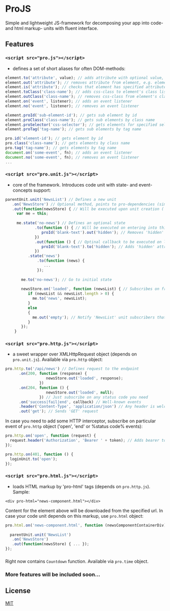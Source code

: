 # ProJS

Simple and lightweight JS-framework for decomposing your app into code- and html markup- units with fluent interface.


## Features

### `<script src="pro.js"></script>`
 - defines a set of short aliases for often DOM-methods:


```javascript
element.to('attribute', value); // adds attribute with optional value, e.g. element.to('hidden')
element.out('attribute'); // removes attribute from element, e.g. element.out('disabled')
element.is('attribute'); // checks that element has specified attribute
element.toClass('class-name'); // adds css-class to element's class list
element.outClass('class-name'); // removes css-class from element's class list
element.on('event', listener); // adds an event listener
element.no('event', listener); // removes an event listener

element.proId('sub-element-id'); // gets sub element by id
element.proClass('class-name'); // gets sub elements by class name
element.proSelector('css-selector'); // gets elements for specified selector
element.proTag('tag-name'); // gets sub elements by tag name

pro.id('element-id'); // gets element by id
pro.class('class-name'); // gets elements by class name
pro.tag('tag-name'); // gets elements by tag name
document.on('some-event', fn); // adds an event listener
document.no('some-event', fn); // removes an event listener
...
```

### `<script src="pro.unit.js"></script>`
 - core of the framework. Introduces code unit with state- and event-concepts support:


```javascript
parentUnit.unit('NewsList') // Defines a new unit
   .on('NewsStore') // Optional method, points to pro-dependencies (similar units)
   .out(function(newsStore) { // Will be executed upon unit creation ('this' scopes to an unit itself)
     var me = this;
     
     me.state('no-news') // Defines an optional state
             .to(function () { // Will be executed on entering into this state
                proId('blank-text').out('hidden'); // Removes 'hidden' attribute from blank text element
             })
             .out(function () { // Optinal callback to be executed on leaving this state
                proId('blank-text').to('hidden'); // Adds 'hidden' attribute to blank text element
             })
          .state('news')
              .to(function (news) {
                 ...
              });
       
       me.to('no-news'); // Go to initial state
       
       newsStore.on('loaded', function (newsList) { // Subscribes on fresh news
          if (newsList && newsList.length > 0) {
            me.to('news', newsList);
          }
          else
          {
            me.out('empty'); // Notify 'NewsList' unit subscribers that news control is empty
          }
       });      
    }
```

### `<script src="pro.http.js"></script>`
 - a sweet wrapper over XMLHttpRequest object (depends on `pro.unit.js`). Available via `pro.http` object:


```javascript
pro.http.to('/api/news') // Defines request to the endpoint
      .on(200, function (response) { 
                  newsStore.out('loaded', response);
               }) 
      .on(204, function () { 
                  newsStore.out('loaded', null);
               }) // Just subscribe on any status code you need
      .on('success|fail|end', callback) // Well-known events
      .header('Content-Type', 'application/json') // Any header is welcome
      .out('get'); // Sends 'GET' request
```

In case you need to add some HTTP interceptor, subscribe on particular event of `pro.http` object ('open', 'end' or %status code% events):


```javascript
pro.http.on('open', function (request) {
  request.header('Authorization', 'Bearer ' + token); // Adds bearer token on each request
});

pro.http.on(401, function () {
  loginUnit.to('open');
});
```

### `<script src="pro.html.js"></script>`
- loads HTML markup by 'pro-html' tags (depends on `pro.http.js`). Sample:

`<div pro-html="news-component.html"></div>`

Content for the element above will be downloaded from the specified url. In case your code unit depends on this markup, use `pro.html` object:

```javascript
pro.html.on('news-component.html', function (newsComponentContainerDiv) { // Execute after markup loading
  
  parentUnit.unit('NewsList')
   .on('NewsStore')
   .out(function(newsStore) { ... });
});
```
   
### <script src="pro.time.js"></script>
Right now contains `Countdown` function. Available via `pro.time` object.

### More features will be included soon...
   
## License

[MIT](http://opensource.org/licenses/MIT)